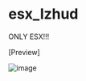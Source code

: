 # esx_lzhud

ONLY ESX!!!

[Preview]

![image](https://user-images.githubusercontent.com/94126308/167277963-9edce73b-5e55-4ea8-b8b8-e22e40290d2c.png)
